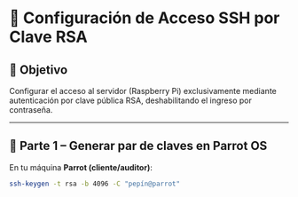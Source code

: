 # 🔐 Configuración de Acceso SSH por Clave RSA

## 🎯 Objetivo
Configurar el acceso al servidor (Raspberry Pi) exclusivamente mediante autenticación por clave pública RSA, deshabilitando el ingreso por contraseña.

---

## 📍 Parte 1 – Generar par de claves en Parrot OS

En tu máquina **Parrot (cliente/auditor)**:

```bash
ssh-keygen -t rsa -b 4096 -C "pepín@parrot"
